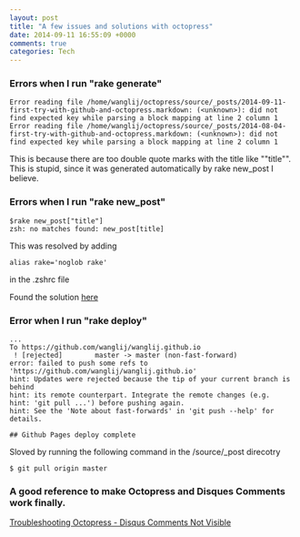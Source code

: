 ```yaml
---
layout: post
title: "A few issues and solutions with octopress"
date: 2014-09-11 16:55:09 +0000
comments: true
categories: Tech 
---
```


### Errors when I run "rake generate"
```
Error reading file /home/wanglij/octopress/source/_posts/2014-09-11-first-try-with-github-and-octopress.markdown: (<unknown>): did not find expected key while parsing a block mapping at line 2 column 1
Error reading file /home/wanglij/octopress/source/_posts/2014-08-04-first-try-with-github-and-octopress.markdown: (<unknown>): did not find expected key while parsing a block mapping at line 2 column 1
```
This is because there are too double quote marks with the title like ""title"".
This is stupid, since it was generated automatically by rake new_post I believe.

### Errors when I run "rake new_post"
```
$rake new_post["title"]
zsh: no matches found: new_post[title]
```

This was resolved by adding 
```
alias rake='noglob rake' 
```
in the .zshrc file

Found the solution [here](https://github.com/robbyrussell/oh-my-zsh/issues/433)

### Error when I run "rake deploy"
```
...
To https://github.com/wanglij/wanglij.github.io
 ! [rejected]        master -> master (non-fast-forward)
error: failed to push some refs to 'https://github.com/wanglij/wanglij.github.io'
hint: Updates were rejected because the tip of your current branch is behind
hint: its remote counterpart. Integrate the remote changes (e.g.
hint: 'git pull ...') before pushing again.
hint: See the 'Note about fast-forwards' in 'git push --help' for details.

## Github Pages deploy complete
```
Sloved by running the following command in the /source/\_post direcotry
```
$ git pull origin master
```

### A good reference to make Octopress and Disques Comments work finally.
[Troubleshooting Octopress - Disqus Comments Not Visible](http://hal.case.edu/~rrc/blog/2013/09/29/disqus-comments-not-visible/)
